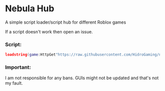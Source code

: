 # Nebula Hub
A simple script loader/script hub for different Roblox games

If a script doesn't work then open an issue.

### Script:
```lua
loadstring(game:HttpGet"https://raw.githubusercontent.com/HidroGaming/nebulahub/main/loader.lua")()

```
### Important:
I am not responsible for any bans. GUIs might not be updated and that's not my fault.
